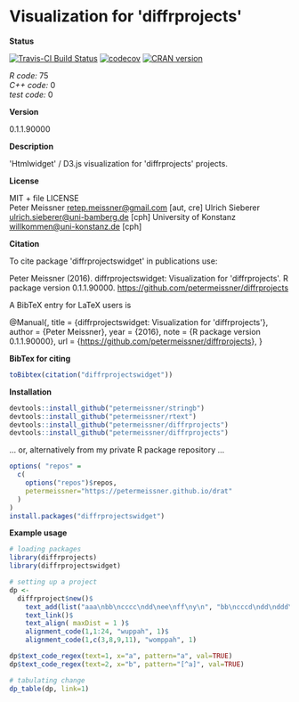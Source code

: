 
Visualization for 'diffrprojects'
=================================

**Status**

[![Travis-CI Build Status](https://travis-ci.org/petermeissner/diffrprojectswidget.svg?branch=master)](https://travis-ci.org/petermeissner/diffrprojectswidget) [![codecov](https://codecov.io/gh/petermeissner/diffrprojectswidget/branch/master/graph/badge.svg)](https://codecov.io/gh/petermeissner/diffrprojectswidget/tree/master/R) [![CRAN version](http://www.r-pkg.org/badges/version/diffrprojectswidget)](https://cran.r-project.org/package=diffrprojectswidget)

*R code:* 75<br> *C++ code:* 0<br> *test code:* 0

**Version**

0.1.1.90000

**Description**

'Htmlwidget' / D3.js visualization for 'diffrprojects' projects.

**License**

MIT + file LICENSE <br>Peter Meissner <retep.meissner@gmail.com> \[aut, cre\] Ulrich Sieberer <ulrich.sieberer@uni-bamberg.de> \[cph\] University of Konstanz <willkommen@uni-konstanz.de> \[cph\]

**Citation**

To cite package 'diffrprojectswidget' in publications use:

Peter Meissner (2016). diffrprojectswidget: Visualization for 'diffrprojects'. R package version 0.1.1.90000. <https://github.com/petermeissner/diffrprojects>

A BibTeX entry for LaTeX users is

@Manual{, title = {diffrprojectswidget: Visualization for 'diffrprojects'}, author = {Peter Meissner}, year = {2016}, note = {R package version 0.1.1.90000}, url = {<https://github.com/petermeissner/diffrprojects>}, }

**BibTex for citing**

``` r
toBibtex(citation("diffrprojectswidget"))
```

**Installation**

``` r
devtools::install_github("petermeissner/stringb")
devtools::install_github("petermeissner/rtext")
devtools::install_github("petermeissner/diffrprojects")
devtools::install_github("petermeissner/diffrprojects")
```

... or, alternatively from my private R package repository ...

``` r
options( "repos" = 
  c(
    options("repos")$repos, 
    petermeissner="https://petermeissner.github.io/drat"
  ) 
)
install.packages("diffrprojectswidget")
```

**Example usage**

``` r
# loading packages
library(diffrprojects)
library(diffrprojectswidget)

# setting up a project
dp <- 
  diffrproject$new()$
    text_add(list("aaa\nbb\ncccc\ndd\nee\nff\ny\n", "bb\ncccd\ndd\nddd\nee\nff\n"))$
    text_link()$
    text_align( maxDist = 1 )$
    alignment_code(1,1:24, "wuppah", 1)$
    alignment_code(1,c(3,8,9,11), "womppah", 1)

dp$text_code_regex(text=1, x="a", pattern="a", val=TRUE)
dp$text_code_regex(text=2, x="b", pattern="[^a]", val=TRUE)

# tabulating change
dp_table(dp, link=1)
```

<!--html_preserve-->

<script type="application/json" data-for="htmlwidget-9ff94985ce16e4cda0e3">{"x":{"alignment":{"alignment_i":[1,2,3,4,5,6,7,8],"token_i_1":[1,2,3,4,5,6,7,null],"token_i_2":[null,1,2,3,5,6,null,4],"distance":[3,0,1,0,0,0,1,3],"type":["deletion","no-change","change","no-change","no-change","no-change","deletion","insertion"],"from_1":[1,5,8,13,16,19,22,null],"to_1":[3,6,11,14,17,20,22,null],"from_2":[null,1,4,9,16,19,null,12],"to_2":[null,2,7,10,17,20,null,14]},"text1":"aaa\nbb\ncccc\ndd\nee\nff\ny\n","text2":"bb\ncccd\ndd\nddd\nee\nff\n","alignment_data":{"wuppah":{"alignment_i":[1,2,3,4,5,6,7,8],"hl":[0,0,0,0,0,0,0,0],"value":[1,1,1,1,1,1,1,1]},"womppah":{"alignment_i":[3,8],"hl":[0,0],"value":[1,1]}},"options":[]},"evals":[],"jsHooks":[]}</script>
<!--/html_preserve-->
